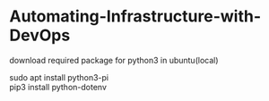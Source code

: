 # Automating-Infrastructure-with-DevOps

download required package for python3 in ubuntu(local)


sudo apt install python3-pi\
pip3 install python-dotenv
